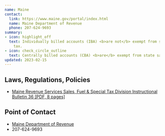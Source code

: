 ```yaml
---
name: Maine
contact:
  link: https://www.maine.gov/portal/index.html
  name: Maine Department of Revenue
  phone: 207-624-9693
summary:
- icon: highlight_off
  text: Individually billed accounts (IBA) <b>are not</b> exempt from state sales
    tax.
- icon: check_circle_outline
  text: Centrally billed accounts (CBA) <b>are</b> exempt from state sales tax.
updated: 2023-02-15
---
```


## Laws, Regulations, Policies

* [Maine Revenue Services Sales, Fuel & Special Tax Division Instructional Bulletin 36 [PDF, 8 pages]](https://www.maine.gov/revenue/sites/maine.gov.revenue/files/inline-files/Bull3620160404.pdf)

## Point of Contact
- [Maine Department of Revenue](https://www.maine.gov/portal/index.html)
- 207-624-9693